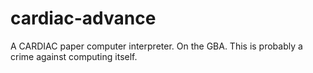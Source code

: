 # cardiac-advance
A CARDIAC paper computer interpreter. On the GBA. This is probably a crime against computing itself.

